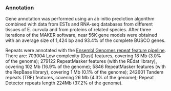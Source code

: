 ### Annotation

Gene annotation was performed using an ab initio prediction algorithm
combined with data from ESTs and RNA-seq databases from different
tissues of E. curvula and from proteins of related species. After three
iterations of the MAKER software, near 56K gene models were obtained
with an average size of 1,424 bp and 93.4% of the complete BUSCO genes.

Repeats were annotated with the [Ensembl Genomes repeat feature
pipeline](http://plants.ensembl.org/info/genome/annotation/repeat_features.html). There
are: 703004 Low complexity (Dust) features, covering 18 Mb (3.0% of the
genome); 279122 RepeatMasker features (with the REdat library), covering
102 Mb (16.9% of the genome); 5846 RepeatMasker features (with the
RepBase library), covering 1 Mb (0.1% of the genome); 242601 Tandem
repeats (TRF) features, covering 26 Mb (4.3% of the genome);
Repeat Detector repeats length 224Mb (37.2% of the genome).
